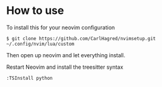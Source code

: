 # How to use

To install this for your neovim configuration

```
$ git clone https://github.com/CarlHagred/nvimsetup.git ~/.config/nvim/lua/custom
```

Then open up neovim and let everything install.

Restart Neovim and install the treesitter syntax

```
:TSInstall python
```
